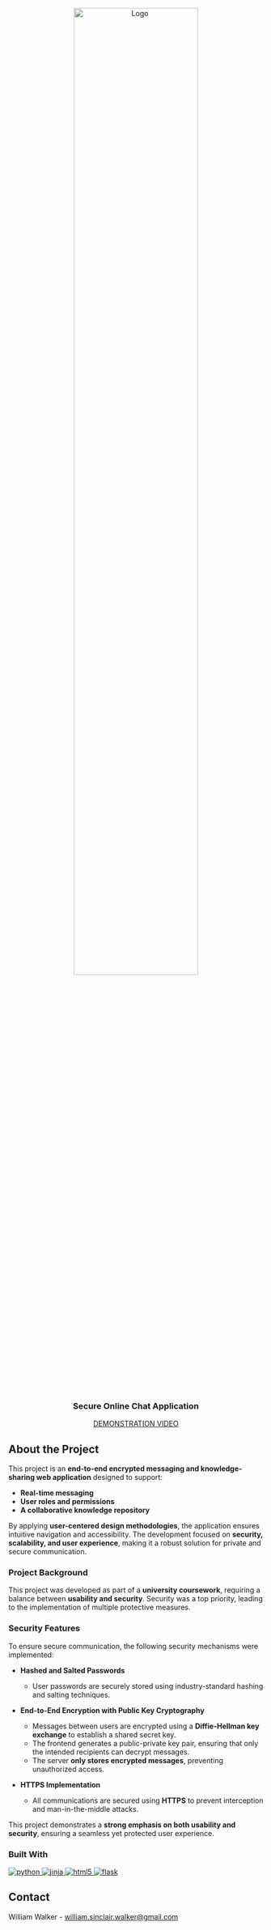 <br />


<div align="center">
  <a href="https://www.youtube.com/watch?v=-vDm7-wZ7QM">
    <img width="70%" src="https://drive.google.com/uc?export=view&id=1wiuEH81-kFMclEVgjJzW4mcLlCfKuvHD" alt="Logo">
  </a>
  <h3 align="center">Secure Online Chat Application</h3>
  <a align="center" href="https://www.youtube.com/watch?v=-vDm7-wZ7QM">
    <p>DEMONSTRATION VIDEO</p>
  </a>
</div>

## About the Project  

This project is an **end-to-end encrypted messaging and knowledge-sharing web application** designed to support:  
- **Real-time messaging**  
- **User roles and permissions**  
- **A collaborative knowledge repository**  

By applying **user-centered design methodologies**, the application ensures intuitive navigation and accessibility. The development focused on **security, scalability, and user experience**, making it a robust solution for private and secure communication.  

### Project Background  

This project was developed as part of a **university coursework**, requiring a balance between **usability and security**. Security was a top priority, leading to the implementation of multiple protective measures.  

### Security Features  

To ensure secure communication, the following security mechanisms were implemented:  

- **Hashed and Salted Passwords**  
  - User passwords are securely stored using industry-standard hashing and salting techniques.  

- **End-to-End Encryption with Public Key Cryptography**  
  - Messages between users are encrypted using a **Diffie-Hellman key exchange** to establish a shared secret key.  
  - The frontend generates a public-private key pair, ensuring that only the intended recipients can decrypt messages.  
  - The server **only stores encrypted messages**, preventing unauthorized access.  

- **HTTPS Implementation**  
  - All communications are secured using **HTTPS** to prevent interception and man-in-the-middle attacks.  

This project demonstrates a **strong emphasis on both usability and security**, ensuring a seamless yet protected user experience. 

### Built With

<a href="">
  <img src="https://img.shields.io/badge/python-3670A0?style=for-the-badge&logo=python&logoColor=ffdd54" alt="python">
</a>
<a href="">
  <img src="https://img.shields.io/badge/jinja-white.svg?style=for-the-badge&logo=jinja&logoColor=black" alt="jinja">
</a>
<a href="">
  <img src="https://img.shields.io/badge/html5-%23E34F26.svg?style=for-the-badge&logo=html5&logoColor=white" alt="html5">
</a>
<a href="">
  <img src="https://img.shields.io/badge/flask-%23000.svg?style=for-the-badge&logo=flask&logoColor=white" alt="flask">
</a>

## Contact
William Walker - william.sinclair.walker@gmail.com
